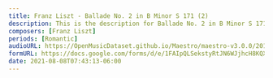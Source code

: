 ```yaml
---
title: Franz Liszt - Ballade No. 2 in B Minor S 171 (2)
description: This is the description for Ballade No. 2 in B Minor S 171 by Franz Liszt
composers: [Franz Liszt]
periods: [Romantic]
audioURL: https://OpenMusicDataset.github.io/Maestro/maestro-v3.0.0/2013/ORIG-MIDI_03_7_8_13_Group__MID--AUDIO_15_R2_2013_wav--2.midi
formURL: https://docs.google.com/forms/d/e/1FAIpQLSekstyRtJN6WJjhcH8KQXo7orBG07yoCElwzX7n0iwLFDVTAA/viewform
date: 2021-08-08T07:43:13-06:00
---
```

